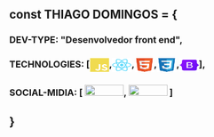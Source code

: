 ## const THIAGO DOMINGOS = {

### DEV-TYPE: "Desenvolvedor front end",

### TECHNOLOGIES: [<img align="center" alt="Rafa-Js" height="25" width="35" src="https://raw.githubusercontent.com/devicons/devicon/master/icons/javascript/javascript-plain.svg">,<img align="center" alt="Rafa-React" height="25" width="35" src="https://raw.githubusercontent.com/devicons/devicon/master/icons/react/react-original.svg">,<img align="center" alt="Rafa-HTML" height="25" width="35" src="https://raw.githubusercontent.com/devicons/devicon/master/icons/html5/html5-original.svg">,<img align="center" alt="Rafa-CSS" height="25" width="35" src="https://raw.githubusercontent.com/devicons/devicon/master/icons/css3/css3-original.svg">,<img align="center" alt="Rafa-CSS" height="25" width="35" src="https://raw.githubusercontent.com/devicons/devicon/master/icons/bootstrap/bootstrap-original.svg">],

### SOCIAL-MIDIA: [ <a href = "mailto:tdomingos26@gmail.com"><img height="20" width="70" src="https://img.shields.io/badge/-Gmail-%23333?style=for-the-badge&logo=gmail&logoColor=white" target="_blank"></a>, <a href="https://www.linkedin.com/in/thiago-domingos-143b51234/" target="_blank"><img height="20" width="70" src="https://img.shields.io/badge/-LinkedIn-%230077B5?style=for-the-badge&logo=linkedin&logoColor=white" target="_blank"></a> ]

## }
